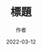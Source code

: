 ---
title: '標題'
thumbnails: '["https://raw.githubusercontent.com/Yhuang4881/cms-content-stage/main/content/resources/images/1647038179129-2048-1536-6.%E6%AD%A3%E6%83%A0%E9%A3%9F%E5%93%81.JPG"]'
author: '作者'
date: '2022-03-12'
content: '<p>111v</p>
<p><img src="https://raw.githubusercontent.com/Yhuang4881/cms-content-stage/main/content/resources/images/1647038179048-1907-858-7.%E5%A4%AA%E5%AD%90%E8%8A%B1%E5%8D%9A.jpg" alt="1647038179048-1907-858-7.太子花博" style="height: undefined;width: undefined"/></p>
<p>321</p>
'
---